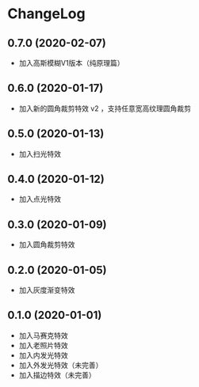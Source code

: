 # ChangeLog

## 0.7.0 (2020-02-07)

- 加入高斯模糊V1版本（纯原理篇）

## 0.6.0 (2020-01-17)

- 加入新的圆角裁剪特效 v2 ，支持任意宽高纹理圆角裁剪

## 0.5.0 (2020-01-13)

- 加入扫光特效

## 0.4.0 (2020-01-12)

- 加入点光特效

## 0.3.0 (2020-01-09)

- 加入圆角裁剪特效

## 0.2.0 (2020-01-05)

- 加入灰度渐变特效

## 0.1.0 (2020-01-01)

- 加入马赛克特效
- 加入老照片特效
- 加入内发光特效
- 加入外发光特效（未完善）
- 加入描边特效（未完善）
